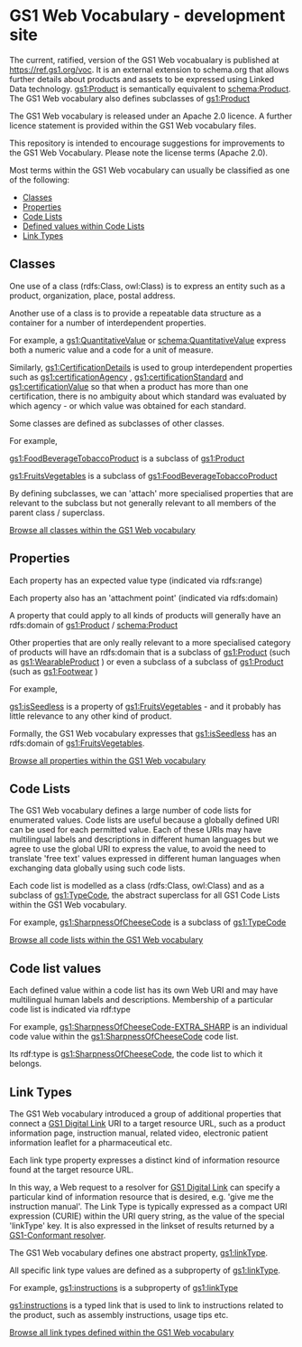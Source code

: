 # GS1 Web Vocabulary - development site

The current, ratified, version of the GS1 Web vocabualary is published at https://ref.gs1.org/voc. It is an external extension to schema.org that allows further details about products and assets to be expressed using Linked Data technology. [gs1:Product](https://ref.gs1.org/voc/Product) is semantically equivalent to [schema:Product](http://schema.org/Product). The GS1 Web vocabulary also defines subclasses of [gs1:Product](https://ref.gs1.org/voc/Product)

The GS1 Web vocabulary is released under an Apache 2.0 licence. A further licence statement is provided within the GS1 Web vocabulary files.
 
This repository is intended to encourage suggestions for improvements to the GS1 Web Vocabulary. Please note the license terms (Apache 2.0). 

Most terms within the GS1 Web vocabulary can usually be classified as one of the following:

* [Classes](#classes)
* [Properties](#properties)
* [Code Lists](#code-lists)
* [Defined values within Code Lists](#code-list-values)
* [Link Types](#link-types)


## Classes

One use of a class (rdfs:Class, owl:Class) is to express an entity such as a product, organization, place, postal address.

Another use of a class is to provide a repeatable data structure as a container for a number of interdependent properties.

For example, a [gs1:QuantitativeValue](https://ref.gs1.org/voc/QuantitativeValue)  or [schema:QuantitativeValue](http://schema.org/QuantitativeValue) express both a numeric value and a code for a unit of measure.  

Similarly, [gs1:CertificationDetails](https://ref.gs1.org/voc/CertificationDetails) is used to group interdependent properties such as [gs1:certificationAgency](https://ref.gs1.org/voc/certificationAgency) , [gs1:certificationStandard](https://ref.gs1.org/voc/certificationStandard) and [gs1:certificationValue](https://ref.gs1.org/voc/certificationValue) so that when a product has more than one certification, there is no ambiguity about which standard was evaluated by which agency - or which value was obtained for each standard.

Some classes are defined as subclasses of other classes.

For example, 

[gs1:FoodBeverageTobaccoProduct](https://ref.gs1.org/voc/FoodBeverageTobaccoProduct) is a subclass of [gs1:Product](https://ref.gs1.org/voc/Product)

[gs1:FruitsVegetables](https://ref.gs1.org/voc/FruitsVegetables) is a subclass of [gs1:FoodBeverageTobaccoProduct](https://ref.gs1.org/voc/FoodBeverageTobaccoProduct)

By defining subclasses, we can 'attach' more specialised properties that are relevant to the subclass but not generally relevant to all members of the parent class / superclass.

[Browse all classes within the GS1 Web vocabulary](https://ref.gs1.org/voc/?show=classes)

## Properties
Each property has an expected value type (indicated via rdfs:range)

Each property also has an 'attachment point' (indicated via rdfs:domain)

A property that could apply to all kinds of products will generally have an rdfs:domain of [gs1:Product](https://ref.gs1.org/voc/Product) / [schema:Product](http://schema.org/Product)

Other properties that are only really relevant to a more specialised category of products will have an rdfs:domain that is a subclass of [gs1:Product](https://ref.gs1.org/voc/Product) (such as [gs1:WearableProduct](https://ref.gs1.org/voc/WearableProduct) ) or even a subclass of a subclass of [gs1:Product](https://ref.gs1.org/voc/Product) (such as [gs1:Footwear](https://ref.gs1.org/voc/Footwear) )

For example, 

[gs1:isSeedless](https://ref.gs1.org/voc/isSeedless) is a property of [gs1:FruitsVegetables](https://ref.gs1.org/voc/FruitsVegetables) - and it probably has little relevance to any other kind of product.

Formally, the GS1 Web vocabulary expresses that [gs1:isSeedless](https://ref.gs1.org/voc/isSeedless) has an rdfs:domain of [gs1:FruitsVegetables](https://ref.gs1.org/voc/FruitsVegetables).

[Browse all properties within the GS1 Web vocabulary](https://ref.gs1.org/voc/?show=properties)

## Code Lists
The GS1 Web vocabulary defines a large number of code lists for enumerated values.
Code lists are useful because a globally defined URI can be used for each permitted value.  Each of these URIs may have multilingual labels and descriptions in different human languages but we agree to use the global URI to express the value, to avoid the need to translate 'free text' values expressed in different human languages when exchanging data globally using such code lists.

Each code list is modelled as a class (rdfs:Class, owl:Class) and as a subclass of [gs1:TypeCode](https://ref.gs1.org/voc/TypeCode), the abstract superclass for all GS1 Code Lists within the GS1 Web vocabulary.

For example,
[gs1:SharpnessOfCheeseCode](https://ref.gs1.org/voc/SharpnessOfCheeseCode) is a subclass of [gs1:TypeCode](https://ref.gs1.org/voc/TypeCode)

[Browse all code lists within the GS1 Web vocabulary](https://ref.gs1.org/voc/?show=typecodes)


## Code list values
Each defined value within a code list has its own Web URI and may have multilingual human labels and descriptions.  Membership of a particular code list is indicated via rdf:type

For example,
[gs1:SharpnessOfCheeseCode-EXTRA_SHARP](https://ref.gs1.org/voc/SharpnessOfCheeseCode-EXTRA_SHARP) is an individual code value within the [gs1:SharpnessOfCheeseCode](https://ref.gs1.org/voc/SharpnessOfCheeseCode) code list.

Its rdf:type is [gs1:SharpnessOfCheeseCode](https://ref.gs1.org/voc/SharpnessOfCheeseCode), the code list to which it belongs.

## Link Types
The GS1 Web vocabulary introduced a group of additional properties that connect a [GS1 Digital Link](https://ref.gs1.org/standards/digital-link/uri-syntax/) URI to a target resource URL, such as a product information page, instruction manual, related video, electronic patient information leaflet for a pharmaceutical etc.  

Each link type property expresses a distinct kind of information resource found at the target resource URL.  

In this way, a Web request to a resolver for [GS1 Digital Link](https://ref.gs1.org/standards/resolver) can specify a particular kind of information resource that is desired, e.g. 'give me the instruction manual'.  The Link Type is typically expressed as a compact URI expression (CURIE) within the URI query string, as the value of the special 'linkType' key.  It is also expressed in the linkset of results returned by a [GS1-Conformant resolver](https://ref.gs1.org/standards/resolver/).

The GS1 Web vocabulary defines one abstract property, [gs1:linkType](https://ref.gs1.org/voc/linkType).  

All specific link type values are defined as a subproperty of [gs1:linkType](https://ref.gs1.org/voc/linkType).

For example,
[gs1:instructions](https://ref.gs1.org/voc/instructions) is a subproperty of [gs1:linkType](https://ref.gs1.org/voc/linkType)  

[gs1:instructions](https://ref.gs1.org/voc/instructions) is a typed link that is used to link to instructions related to the product, such as assembly instructions, usage tips etc.

[Browse all link types defined within the GS1 Web vocabulary](https://ref.gs1.org/voc/?show=linktypes)
